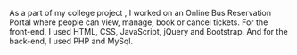 As a part of my college project , I worked on an Online Bus Reservation Portal where people can view, manage, book or cancel tickets. For the front-end, I used HTML, CSS, JavaScript, jQuery and Bootstrap. And for the back-end, I used PHP and MySql.
